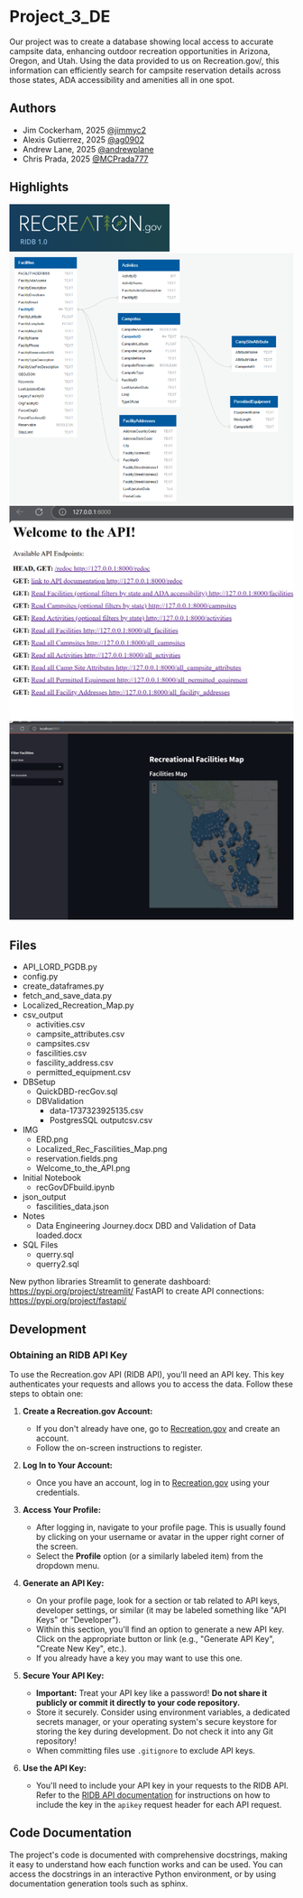 # Project_3_DE
Our project was to create a database showing local access to accurate campsite data, enhancing outdoor recreation opportunities in Arizona, Oregon, and Utah. Using the data provided to us on Recreation.gov/, this information can efficiently search for campsite reservation details across those states, ADA accessibility and amenities all in one spot.

## Authors
- Jim Cockerham, 2025
[@jimmyc2](https://github.com/jimmyc2)
- Alexis Gutierrez, 2025
[@ag0902](https://github.com/ag0902)
- Andrew Lane, 2025 
[@andrewplane](https://github.com/andrewplane)
- Chris Prada, 2025
[@MCPrada777](https://github.com/MCPrada777)

## Highlights
![alt text](IMG/rec_gov.png)
![alt text](IMG/ERD.png)
![alt text](IMG/Welcome_to_the_API.png)
![alt text](IMG/Localized_Rec_Facilities_Map.png)

## Files
- API_LORD_PGDB.py
- config.py
- create_dataframes.py
- fetch_and_save_data.py
- Localized_Recreation_Map.py
- csv_output
  - activities.csv
  - campsite_attributes.csv
  - campsites.csv
  - fascilities.csv
  - fascility_address.csv
  - permitted_equipment.csv
- DBSetup
  - QuickDBD-recGov.sql
  - DBValidation
    - data-1737323925135.csv
    - PostgresSQL outputcsv.csv
- IMG
  - ERD.png
  - Localized_Rec_Fascilities_Map.png
  - reservation.fields.png
  - Welcome_to_the_API.png
- Initial Notebook
  - recGovDFbuild.ipynb
- json_output
  - fascilities_data.json
- Notes
  - Data Engineering Journey.docx
  DBD and Validation of Data loaded.docx
- SQL Files
  - querry.sql
  - querry2.sql


New python libraries
Streamlit to generate dashboard: https://pypi.org/project/streamlit/
FastAPI to create API connections:  https://pypi.org/project/fastapi/

## Development
### Obtaining an RIDB API Key

To use the Recreation.gov API (RIDB API), you'll need an API key. This key authenticates your requests and allows you to access the data. Follow these steps to obtain one:

1. **Create a Recreation.gov Account:**
   - If you don't already have one, go to [Recreation.gov](https://www.recreation.gov/) and create an account.
   - Follow the on-screen instructions to register.

2. **Log In to Your Account:**
   - Once you have an account, log in to [Recreation.gov](https://www.recreation.gov/) using your credentials.

3. **Access Your Profile:**
   - After logging in, navigate to your profile page. This is usually found by clicking on your username or avatar in the upper right corner of the screen.
   - Select the **Profile** option (or a similarly labeled item) from the dropdown menu.

4. **Generate an API Key:**
   - On your profile page, look for a section or tab related to API keys, developer settings, or similar (it may be labeled something like "API Keys" or "Developer").
   - Within this section, you'll find an option to generate a new API key. Click on the appropriate button or link (e.g., "Generate API Key", "Create New Key", etc.).
   - If you already have a key you may want to use this one.

5. **Secure Your API Key:**
    - **Important:** Treat your API key like a password! **Do not share it publicly or commit it directly to your code repository.**
    -  Store it securely. Consider using environment variables, a dedicated secrets manager, or your operating system's secure keystore for storing the key during development.  Do not check it into any Git repository!
    - When committing files use `.gitignore` to exclude API keys.
6. **Use the API Key:**
   - You'll need to include your API key in your requests to the RIDB API.  Refer to the [RIDB API documentation](https://ridb.recreation.gov/docs#/) for instructions on how to include the key in the `apikey` request header for each API request.

## Code Documentation

The project's code is documented with comprehensive docstrings, making it easy to understand how each function works and can be used. You can access the docstrings in an interactive Python environment, or by using documentation generation tools such as sphinx.



